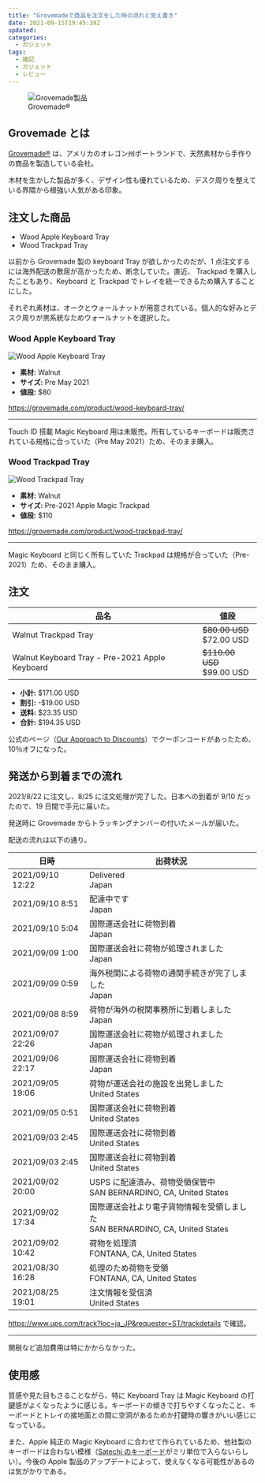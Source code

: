 ```yaml
---
title: "Grovemadeで商品を注文をした時の流れと覚え書き"
date: 2021-09-15T19:45:39Z
updated:
categories:
  - ガジェット
tags:
  - 雑記
  - ガジェット
  - レビュー
---
```


<figure>
  <img src="https://user-images.githubusercontent.com/3617124/133427228-5e1a9054-6fd3-41d5-845a-789137502392.jpg" alt="Grovemade製品" />
  <figcaption>Grovemade®</figcaption>
</figure>

## Grovemade とは

[Grovemade®](https://grovemade.com/) は、アメリカのオレゴン州ポートランドで、天然素材から手作りの商品を製造している会社。

木材を生かした製品が多く、デザイン性も優れているため、デスク周りを整えている界隈から根強い人気がある印象。

## 注文した商品

- Wood Apple Keyboard Tray
- Wood Trackpad Tray

以前から Grovemade 製の keyboard Tray が欲しかったのだが、1 点注文するには海外配送の敷居が高かったため、断念していた。直近、 Trackpad を購入したこともあり、Keyboard と Trackpad でトレイを統一できるため購入することにした。

それぞれ素材は、オークとウォールナットが用意されている。個人的な好みとデスク周りが黒系統なためウォールナットを選択した。

### Wood Apple Keyboard Tray

![Wood Apple Keyboard Tray](https://user-images.githubusercontent.com/3617124/134023511-5341dd81-94ab-48b0-b170-8c4a63fc09b3.png)

- **素材:** Walnut
- **サイズ:** Pre May 2021
- **値段:** $80

https://grovemade.com/product/wood-keyboard-tray/

---

Touch ID 搭載 Magic Keyboard 用は未販売。所有しているキーボードは販売されている規格に合っていた（Pre May 2021）ため、そのまま購入。

### Wood Trackpad Tray

![Wood Trackpad Tray](https://user-images.githubusercontent.com/3617124/134023540-c10a5205-b447-4a74-9f7b-3b743920214b.png)

- **素材:** Walnut
- **サイズ:** Pre-2021 Apple Magic Trackpad
- **値段:** $110

https://grovemade.com/product/wood-trackpad-tray/

---

Magic Keyboard と同じく所有していた Trackpad は規格が合っていた（Pre-2021）ため、そのまま購入。

## 注文

| 品名                                           | 値段                            |
| ---------------------------------------------- | ------------------------------- |
| Walnut Trackpad Tray                           | ~~$80.00 USD~~ <br> $72.00 USD  |
| Walnut Keyboard Tray - Pre-2021 Apple Keyboard | ~~$110.00 USD~~ <br> $99.00 USD |

- **小計:** $171.00 USD
- **割引:** -$19.00 USD
- **送料:** $23.35 USD
- **合計:** $194.35 USD

公式のページ（[Our Approach to Discounts](https://grovemade.com/coupon-discount-philosophy/)）でクーポンコードがあったため、10％オフになった。

## 発送から到着までの流れ

2021/8/22 に注文し、8/25 に注文処理が完了した。日本への到着が 9/10 だったので、19 日間で手元に届いた。

発送時に Grovemade からトラッキングナンバーの付いたメールが届いた。

配送の流れは以下の通り。

| 日時             | 出荷状況                                                                        |
| ---------------- | ------------------------------------------------------------------------------- |
| 2021/09/10 12:22 | Delivered<br>Japan                                                              |
| 2021/09/10 8:51  | 配達中です<br>Japan                                                             |
| 2021/09/10 5:04  | 国際運送会社に荷物到着<br>Japan                                                 |
| 2021/09/09 1:00  | 国際運送会社に荷物が処理されました<br>Japan                                     |
| 2021/09/09 0:59  | 海外税関による荷物の通関手続きが完了しました<br>Japan                           |
| 2021/09/08 8:59  | 荷物が海外の税関事務所に到着しました<br>Japan                                   |
| 2021/09/07 22:26 | 国際運送会社に荷物が処理されました<br>Japan                                     |
| 2021/09/06 22:17 | 国際運送会社に荷物到着<br>Japan                                                 |
| 2021/09/05 19:06 | 荷物が運送会社の施設を出発しました<br>United States                             |
| 2021/09/05 0:51  | 国際運送会社に荷物到着<br>United States                                         |
| 2021/09/03 2:45  | 国際運送会社に荷物到着<br>United States                                         |
| 2021/09/03 2:45  | 国際運送会社に荷物到着<br>United States                                         |
| 2021/09/02 20:00 | USPS に配達済み、荷物受領保管中<br>SAN BERNARDINO, CA, United States            |
| 2021/09/02 17:34 | 国際運送会社より電子貨物情報を受領しました<br>SAN BERNARDINO, CA, United States |
| 2021/09/02 10:42 | 荷物を処理済<br>FONTANA, CA, United States                                      |
| 2021/08/30 16:28 | 処理のため荷物を受領<br>FONTANA, CA, United States                              |
| 2021/08/25 19:01 | 注文情報を受信済<br>United States                                               |

https://www.ups.com/track?loc=ja_JP&requester=ST/trackdetails で確認。

---

関税など追加費用は特にかからなかった。

## 使用感

質感や見た目もさることながら、特に Keyboard Tray は Magic Keyboard の打鍵感がよくなったように感じる。キーボードの傾きで打ちやすくなったこと、キーボードとトレイの接地面との間に空洞があるためか打鍵時の響きがいい感じになっている。

また、Apple 純正の Magic Keyboard に合わせて作られているため、他社製のキーボードは合わない模様（[Satechi のキーボード](https://satechi.net/products/slim-x1-bluetooth-backlit-keyboard)がミリ単位で入らないらしい）。今後の Apple 製品のアップデートによって、使えなくなる可能性があるのは気がかりである。
